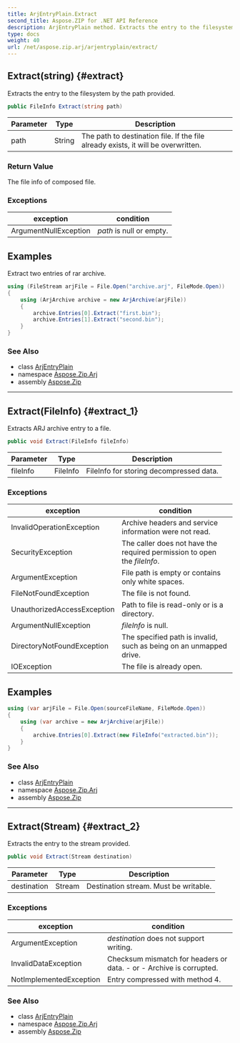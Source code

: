 ```yaml
---
title: ArjEntryPlain.Extract
second_title: Aspose.ZIP for .NET API Reference
description: ArjEntryPlain method. Extracts the entry to the filesystem by the path provided
type: docs
weight: 40
url: /net/aspose.zip.arj/arjentryplain/extract/
---
```

## Extract(string) {#extract}

Extracts the entry to the filesystem by the path provided.

```csharp
public FileInfo Extract(string path)
```

| Parameter | Type | Description |
| --- | --- | --- |
| path | String | The path to destination file. If the file already exists, it will be overwritten. |

### Return Value

The file info of composed file.

### Exceptions

| exception | condition |
| --- | --- |
| ArgumentNullException | *path* is null or empty. |

## Examples

Extract two entries of rar archive.

```csharp
using (FileStream arjFile = File.Open("archive.arj", FileMode.Open))
{
    using (ArjArchive archive = new ArjArchive(arjFile))
    {
        archive.Entries[0].Extract("first.bin");
        archive.Entries[1].Extract("second.bin");
    }
}
```

### See Also

* class [ArjEntryPlain](../)
* namespace [Aspose.Zip.Arj](../../arjentryplain/)
* assembly [Aspose.Zip](../../../)

---

## Extract(FileInfo) {#extract_1}

Extracts ARJ archive entry to a file.

```csharp
public void Extract(FileInfo fileInfo)
```

| Parameter | Type | Description |
| --- | --- | --- |
| fileInfo | FileInfo | FileInfo for storing decompressed data. |

### Exceptions

| exception | condition |
| --- | --- |
| InvalidOperationException | Archive headers and service information were not read. |
| SecurityException | The caller does not have the required permission to open the *fileInfo*. |
| ArgumentException | File path is empty or contains only white spaces. |
| FileNotFoundException | The file is not found. |
| UnauthorizedAccessException | Path to file is read-only or is a directory. |
| ArgumentNullException | *fileInfo* is null. |
| DirectoryNotFoundException | The specified path is invalid, such as being on an unmapped drive. |
| IOException | The file is already open. |

## Examples

```csharp
using (var arjFile = File.Open(sourceFileName, FileMode.Open))
{
    using (var archive = new ArjArchive(arjFile))
    {
        archive.Entries[0].Extract(new FileInfo("extracted.bin"));
    }
}
```

### See Also

* class [ArjEntryPlain](../)
* namespace [Aspose.Zip.Arj](../../arjentryplain/)
* assembly [Aspose.Zip](../../../)

---

## Extract(Stream) {#extract_2}

Extracts the entry to the stream provided.

```csharp
public void Extract(Stream destination)
```

| Parameter | Type | Description |
| --- | --- | --- |
| destination | Stream | Destination stream. Must be writable. |

### Exceptions

| exception | condition |
| --- | --- |
| ArgumentException | *destination* does not support writing. |
| InvalidDataException | Checksum mismatch for headers or data. - or - Archive is corrupted. |
| NotImplementedException | Entry compressed with method 4. |

### See Also

* class [ArjEntryPlain](../)
* namespace [Aspose.Zip.Arj](../../arjentryplain/)
* assembly [Aspose.Zip](../../../)


